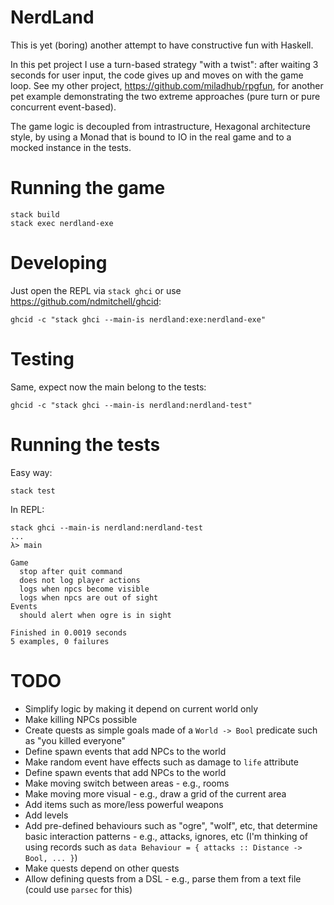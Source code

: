 # NerdLand

This is yet (boring) another attempt to have constructive fun with Haskell.

In this pet project I use a turn-based strategy "with a twist": after waiting 3 seconds for user input, the code gives up and moves on with the game loop. See my other project, <https://github.com/miladhub/rpgfun>, for another pet example demonstrating the two extreme approaches (pure turn or pure concurrent event-based).

The game logic is decoupled from intrastructure, Hexagonal architecture style, by using a Monad that is bound to IO in the real game and to a mocked instance in the tests.

# Running the game

    stack build
    stack exec nerdland-exe

# Developing

  Just open the REPL via `stack ghci` or use <https://github.com/ndmitchell/ghcid>:

    ghcid -c "stack ghci --main-is nerdland:exe:nerdland-exe"

# Testing

  Same, expect now the main belong to the tests:

    ghcid -c "stack ghci --main-is nerdland:nerdland-test"

# Running the tests

  Easy way:
  
    stack test

  In REPL:

    stack ghci --main-is nerdland:nerdland-test
    ...
    λ> main

    Game
      stop after quit command
      does not log player actions
      logs when npcs become visible
      logs when npcs are out of sight
    Events
      should alert when ogre is in sight

    Finished in 0.0019 seconds
    5 examples, 0 failures

# TODO

* Simplify logic by making it depend on current world only
* Make killing NPCs possible
* Create quests as simple goals made of a `World -> Bool` predicate such as "you killed everyone"
* Define spawn events that add NPCs to the world
* Make random event have effects such as damage to `life` attribute
* Define spawn events that add NPCs to the world
* Make moving switch between areas - e.g., rooms
* Make moving more visual - e.g., draw a grid of the current area
* Add items such as more/less powerful weapons
* Add levels
* Add pre-defined behaviours such as "ogre", "wolf", etc, that determine basic interaction patterns - e.g., attacks, ignores, etc (I'm thinking of using records such as `data Behaviour = { attacks :: Distance -> Bool, ... }`)
* Make quests depend on other quests
* Allow defining quests from a DSL - e.g., parse them from a text file (could use `parsec` for this)
